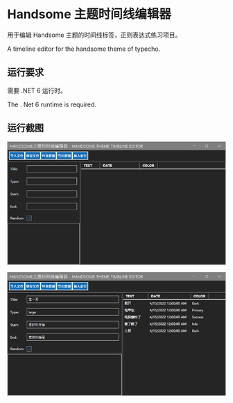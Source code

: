 # Handsome 主题时间线编辑器
用于编辑 Handsome 主题的时间线标签，正则表达式练习项目。

A timeline editor for the handsome theme of typecho.

## 运行要求

需要 .NET 6 运行时。

The . Net 6 runtime is required.

## 运行截图

![图片](/Assets/convert-original-data.gif)

![图片](/Assets/add-new-row-and-export.gif)
